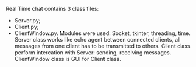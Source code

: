 Real Time chat contains 3 class files:
- Server.py;
- Client.py;
- ClientWindow.py.
Modules were used: Socket, tkinter, threading, time.
Server class works like echo agent between connected clients, all messages from one client has to be transmitted to others.
Client class perform intercation with Server: sending, receiving messages.
ClientWindow class is GUI for Client class.
